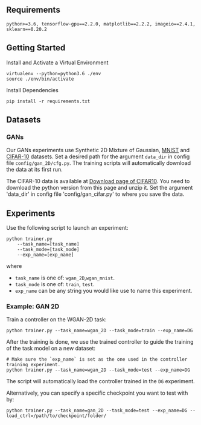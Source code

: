 
## Requirements
```
python>=3.6, tensorflow-gpu==2.2.0, matplotlib==2.2.2, imageio==2.4.1, sklearn==0.20.2
```

## Getting Started

Install and Activate a Virtual Environment
```
virtualenv --python=python3.6 ./env
source ./env/bin/activate
```
Install Dependencies
```
pip install -r requirements.txt
```

## Datasets


### GANs
Our GANs experiments use Synthetic 2D Mixture of Gaussian, [MNIST](http://yann.lecun.com/exdb/mnist/) and [CIFAR-10](http://www.cs.toronto.edu/~kriz/cifar.html) datasets.
Set a desired path for the argument `data_dir` in config file `config/gan_2D/cfg.py`. 
The training scripts will automatically download the data at its first run.


The CIFAR-10 data is available at [Download page of CIFAR10](http://www.cs.toronto.edu/~kriz/cifar.html).
You need to download the python version from this page and unzip it. Set the argument 'data\_dir' in config file 'config/gan_cifar.py' to where you save the data.

## Experiments
Use the following script to launch an experiment:

```
python trainer.py
    --task_name=[task_name] 
    --task_mode=[task_mode] 
    --exp_name=[exp_name]
```
where
- `task_name` is one of:  `wgan_2D`,`wgan_mnist`.
- `task_mode` is one of: `train`, `test`.
- `exp_name` can be any string you would like use to name this experiment.

### Example: GAN 2D 
Train a controller on the WGAN-2D task:

```
python trainer.py --task_name=wgan_2D --task_mode=train --exp_name=DG
```

After the training is done, we use the trained controller to guide the training of the task model on a new dataset:
```
# Make sure the `exp_name` is set as the one used in the controller training experiment. 
python trainer.py --task_name=wgan_2D --task_mode=test --exp_name=DG
```
The script will automatically load the controller trained in the `DG` experiment.

Alternatively, you can specify a specific checkpoint you want to test with by:
```
python trainer.py --task_name=gan_2D --task_mode=test --exp_name=DG --load_ctrl=/path/to/checkpoint/folder/
```
